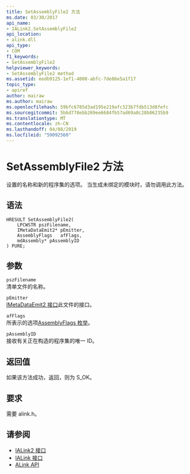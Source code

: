 ```yaml
---
title: SetAssemblyFile2 方法
ms.date: 03/30/2017
api_name:
- IALink2.SetAssemblyFile2
api_location:
- alink.dll
api_type:
- COM
f1_keywords:
- SetAssemblyFile2
helpviewer_keywords:
- SetAssemblyFile2 method
ms.assetid: eedb9125-1ef1-4000-abfc-7de86e5a1f17
topic_type:
- apiref
author: mairaw
ms.author: mairaw
ms.openlocfilehash: 59bfc6785d3ad195e219afc323b7fdb513d8fefc
ms.sourcegitcommit: 5b6d778ebb269ee6684fb57ad69a8c28b06235b9
ms.translationtype: MT
ms.contentlocale: zh-CN
ms.lasthandoff: 04/08/2019
ms.locfileid: "59092560"
---
```

# <a name="setassemblyfile2-method"></a>SetAssemblyFile2 方法
设置的名称和新的程序集的选项。 当生成未绑定的模块时，请勿调用此方法。  
  
## <a name="syntax"></a>语法  
  
```  
HRESULT SetAssemblyFile2(  
    LPCWSTR pszFilename,  
    IMetaDataEmit2* pEmitter,  
    AssemblyFlags   afFlags,  
    mdAssembly* pAssemblyID  
) PURE;  
```  
  
## <a name="parameters"></a>参数  
 `pszFilename`  
 清单文件的名称。  
  
 `pEmitter`  
 [IMetaDataEmit2 接口](../../../../docs/framework/unmanaged-api/metadata/imetadataemit2-interface.md)此文件的接口。  
  
 `afFlags`  
 所表示的选项[AssemblyFlags 枚举](../../../../docs/framework/unmanaged-api/metadata/assemblyflags-enumeration.md)。  
  
 `pAssemblyID`  
 接收有关正在构造的程序集的唯一 ID。  
  
## <a name="return-value"></a>返回值  
 如果该方法成功，返回，则为 S_OK。  
  
## <a name="requirements"></a>要求  
 需要 alink.h。  
  
## <a name="see-also"></a>请参阅

- [IALink2 接口](../../../../docs/framework/unmanaged-api/alink/ialink2-interface.md)
- [IALink 接口](../../../../docs/framework/unmanaged-api/alink/ialink-interface.md)
- [ALink API](../../../../docs/framework/unmanaged-api/alink/index.md)
